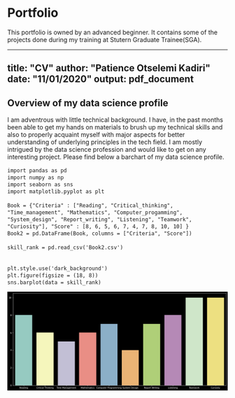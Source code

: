# Portfolio
This portfolio is owned by an advanced beginner. It contains some of the projects done during my training at Stutern Graduate Trainee(SGA). 

---
title: "CV"
author: "Patience Otselemi Kadiri"
date: "11/01/2020"
output: pdf_document
---

## Overview of my data science profile

I am adventrous with little technical background. I have, in the past months been able to get my hands on materials to brush up my technical skills and also to properly acquaint myself with major aspects for better understanding of underlying principles in the tech field. I am mostly intrigued by the data science profession and would like to get on any interesting project. Please find below a barchart of my data science profile.

```{python echo=FALSE}
import pandas as pd
import numpy as np
import seaborn as sns
import matplotlib.pyplot as plt

Book = {"Criteria" : ["Reading", "Critical_thinking", "Time_management", "Mathematics", "Computer_progamming", "System_design", "Report_writing", "Listening", "Teamwork", "Curiosity"], "Score" : [8, 6, 5, 6, 7, 4, 7, 8, 10, 10] }
Book2 = pd.DataFrame(Book, columns = ["Criteria", "Score"])

skill_rank = pd.read_csv('Book2.csv')


plt.style.use('dark_background')
plt.figure(figsize = (18, 8))
sns.barplot(data = skill_rank)
```

![skill_profile](skill_profile.jpg)

